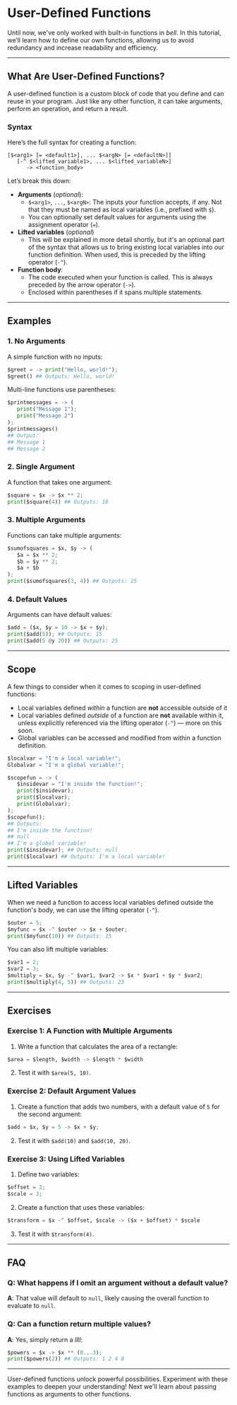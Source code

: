 # User-Defined Functions

Until now, we've only worked with built-in functions in _bell_. In this tutorial, we’ll learn how to define our own functions, allowing us to avoid redundancy and increase readability and efficiency.

---

## What Are User-Defined Functions?

A user-defined function is a custom block of code that you define and can reuse in your program. Just like any other function, it can take arguments, perform an operation, and return a result.

### Syntax

Here’s the full syntax for creating a function:

```
[$<arg1> [= <default1>], ... $<argN> [= <defaultN>]]
   [-^ $<lifted_variable1>, ... $<lifted_variableN>]
      -> <function_body>
```

Let’s break this down:

- **Arguments** (_optional_):
  - `$<arg1>`, `...`, `$<argN>`: The inputs your function accepts, if any. Not that they must be named as local variables (i.e., prefixed with `$`).
  - You can optionally set default values for arguments using the assignment operator (`=`).
- **Lifted variables** (_optional_)
  - This will be explained in more detail shortly, but it's an optional part of the syntax that allows us to bring existing local variables into our function definition. When used, this is preceded by the lifting operator (`-^`).
- **Function body**:
  - The code executed when your function is called. This is always preceded by the arrow operator (`->`).
  - Enclosed within parentheses if it spans multiple statements.

---

## Examples

### 1. No Arguments

A simple function with no inputs:

```py
$greet = -> print("Hello, world!");
$greet() ## Outputs: Hello, world!
```

Multi-line functions use parentheses:

```py
$printmessages = -> (
   print("Message 1");
   print("Message 2")
);
$printmessages()
## Output:
## Message 1
## Message 2
```

### 2. Single Argument

A function that takes one argument:

```py
$square = $x -> $x ** 2;
print($square(4)) ## Outputs: 16
```

### 3. Multiple Arguments

Functions can take multiple arguments:

```py
$sumofsquares = $x, $y -> (
   $a = $x ** 2;
   $b = $y ** 2;
   $a + $b
);
print($sumofsquares(3, 4)) ## Outputs: 25
```

### 4. Default Values

Arguments can have default values:

```py
$add = ($x, $y = 10 -> $x + $y);
print($add(5)); ## Outputs: 15
print($add(5 @y 20)) ## Outputs: 25
```

---

## Scope

A few things to consider when it comes to scoping in user-defined functions:

- Local variables defined _within_ a function are **not** accessible outside of it
- Local variables defined _outside_ of a function are **not** available within it, unless explicitly referenced via the lifting operator (`-^`) — more on this soon.
- Global variables can be accessed and modified from within a function definition.

```py
$localvar = "I'm a local variable!";
Globalvar = "I'm a global variable!";

$scopefun = -> (
   $insidevar = "I'm inside the function!";
   print($insidevar);
   print($localvar);
   print(Globalvar);
);
$scopefun();
## Outputs:
## I'm inside the function!
## null
## I'm a global variable!
print($insidevar); ## Outputs: null
print($localvar) ## Outputs: I'm a local variable!
```

---

## Lifted Variables

When we need a function to access local variables defined outside the function's body, we can use the lifting operator (`-^`).

```py
$outer = 5;
$myfunc = $x -^ $outer -> $x + $outer;
print($myfunc(10)) ## Outputs: 15
```

You can also lift multiple variables:

```py
$var1 = 2;
$var2 = 3;
$multiply = $x, $y -^ $var1, $var2 -> $x * $var1 + $y * $var2;
print($multiply(4, 5)) ## Outputs: 23
```

---

## Exercises

### Exercise 1: A Function with Multiple Arguments

1. Write a function that calculates the area of a rectangle:

```py
$area = $length, $width -> $length * $width
```

2. Test it with `$area(5, 10)`.

### Exercise 2: Default Argument Values

1. Create a function that adds two numbers, with a default value of `5` for the second argument:

```py
$add = $x, $y = 5 -> $x + $y;
```

2. Test it with `$add(10)` and `$add(10, 20)`.

### Exercise 3: Using Lifted Variables

1. Define two variables:

```py
$offset = 2;
$scale = 3;
```

2. Create a function that uses these variables:

```py
$transform = $x -^ $offset, $scale -> ($x + $offset) * $scale
```

3. Test it with `$transform(4)`.

---

## FAQ

### Q: What happens if I omit an argument without a default value?

**A**: That value will default to `null`, likely causing the overall function to evaluate to `null`.

### Q: Can a function return multiple values?

**A**: Yes, simply return a _llll_:

```py
$powers = $x -> $x ** (0...3);
print($powers(2)) ## Outputs: 1 2 4 8
```

---

User-defined functions unlock powerful possibilities. Experiment with these examples to deepen your understanding! Next we'll learn about passing functions as arguments to other functions.
